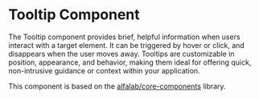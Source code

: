 # Tooltip Component

The Tooltip component provides brief, helpful information when users interact with a target element. It can be triggered by hover or click, and disappears when the user moves away. Tooltips are customizable in position, appearance, and behavior, making them ideal for offering quick, non-intrusive guidance or context within your application.

This component is based on the [alfalab/core-components](https://github.com/alfa-laboratory/core-components) library.
